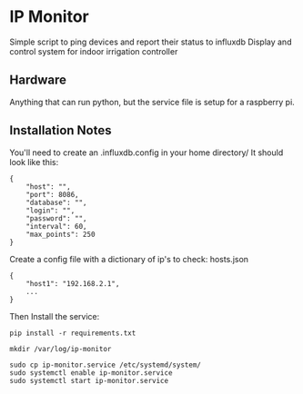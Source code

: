 # IP Monitor
Simple script to ping devices and report their status to influxdb 
Display and control system for indoor irrigation controller

## Hardware
Anything that can run python, but the service file is setup for a raspberry pi.

## Installation Notes

You'll need to create an .influxdb.config in your home directory/ It should look like this:

```
{
    "host": "",
    "port": 8086,
    "database": "",
    "login": "",
    "password": "",
    "interval": 60,
    "max_points": 250
}
```

Create a config file with a dictionary of ip's to check:
hosts.json
```
{
    "host1": "192.168.2.1",
    ...
}
```



Then Install the service:

```
pip install -r requirements.txt

mkdir /var/log/ip-monitor

sudo cp ip-monitor.service /etc/systemd/system/
sudo systemctl enable ip-monitor.service
sudo systemctl start ip-monitor.service
```

